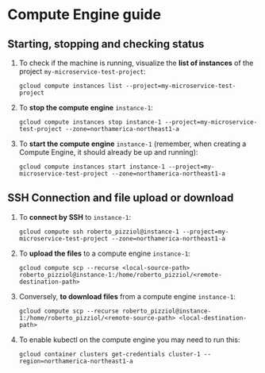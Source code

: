 # Compute Engine guide

## Starting, stopping and checking status

1. To check if the machine is running, visualize the **list of instances** of the
   project `my-microservice-test-project`:

    ```
    gcloud compute instances list --project=my-microservice-test-project
    ```

2. To **stop the compute engine** `instance-1`:

    ```
    gcloud compute instances stop instance-1 --project=my-microservice-test-project --zone=northamerica-northeast1-a
    ```

3. To **start the compute engine** `instance-1` (remember, when creating a Compute Engine, it should already be up and
   running):

    ```
    gcloud compute instances start instance-1 --project=my-microservice-test-project --zone=northamerica-northeast1-a
    ```

## SSH Connection and file upload or download

1. To **connect by SSH** to `instance-1`:

    ```
    gcloud compute ssh roberto_pizziol@instance-1 --project=my-microservice-test-project --zone=northamerica-northeast1-a
    ```

2. To **upload the files** to a compute engine `instance-1`:

   ```
   gcloud compute scp --recurse <local-source-path> roberto_pizziol@instance-1:/home/roberto_pizziol/<remote-destination-path>
   ```

3. Conversely, **to download files** from a compute engine `instance-1`:

   ```
   gcloud compute scp --recurse roberto_pizziol@instance-1:/home/roberto_pizziol/<remote-source-path> <local-destination-path>
   ```

4. To enable kubectl on the compute engine you may need to run this:

   ```
   gcloud container clusters get-credentials cluster-1 --region=northamerica-northeast1-a
   ```


